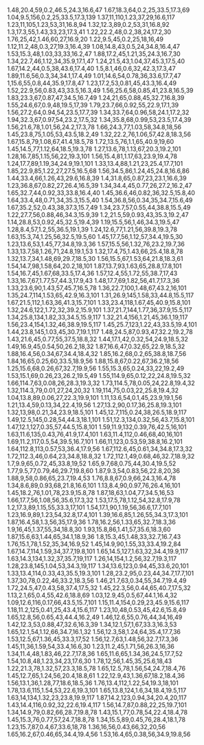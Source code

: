1.48,20.4,59,0.2,46.5,24.3,16.6,47
1.67,18.3,64,0.2,25,33.5,17.3,69
1.04,9.5,156,0.2,25,33.5,17.3,139
1.37,11,110,1.23,37,29,16.6,117
1.23,11,105,1.23,53,31,16.8,94
1.32,12.3,89,0.2,53,31,16.8,92
1.3,17.3,55,1.43,33,23,17.3,41
1.22,22.2,48,0.2,38,24,17.2,30
1.76,25,42,1.46,60,27,16.9,20
1.22,9.5,45,0.2,25,18,16,49
1.12,11.2,48,0.3,27,19.3,16.4,39
1.08,14.8,43,0.5,24,34.8,16.4,47
1.53,15.3,48,1.03,33,33,16.2,47
1.88,17.2,45,1.21,35,24.3,16.7,30
1.34,22.7,46,1.12,34,35.9,17.1,47
1.24,21.5,43,1.04,37,45.3,17.5,40
1.67,14.2,44,0.5,38,43.6,17.4,40
1.5,8.1,46,0.6,32,42.3,17.3,47
1.89,11.6,56,0.3,34,34.1,17.4,49
1.01,14.6,54,0.78,36,33.6,17.7,47
1,15.6,55,0.8,44,35.9,17.8,47
1.23,17.2,53,0.81,45,43.3,16.4,49
1.52,22.9,56,0.83,43,33.5,16.3,49
1.56,25.6,58,0.85,41,23.8,16.5,39
1.83,23.3,67,0.87,47,34.5,16.7,49
1.24,21,65,0.88,45,32.7,16.8,39
1.55,24.6,67,0.9,48,19.5,17,39
1.79,23.7,66,0.92,55,22.9,17.1,39
1.56,27.2,64,0.94,54,23.5,17.7,39
1.34,33.7,64,0.96,58,24.1,17.2,32
1.94,32.3,67,0.97,54,23.2,17.5,32
1.34,35.8,68,0.99,53,23.5,17.4,39
1.56,21.6,78,1.01,56,24.2,17.3,78
1.66,24.3,77,1.03,58,34.8,18,56
1.45,23.8,75,1.05,53,43.5,18.2,49
1.32,22.2,76,1.06,57,42.8,18.3,56
1.67,15.8,79,1.08,67,41.4,18.5,78
1.72,13.5,76,1.1,65,40.9,19,60
1.45,14.5,77,1.12,64,18.5,19.3,78
1.27,13.6,78,1.13,67,20.3,19.2,101
1.28,16.7,85,1.15,56,22,19.3,101
1.56,15.4,81,1.17,63,23.9,19.4,78
1.24,17.7,89,1.19,34,24.9,19.1,101
1.33,13.4,88,1.21,23,25.4,17.7,101
1.85,22.9,85,1.22,27,27.5,16.5,68
1.56,34.5,86,1.24,45,24.8,16.6,86
1.44,33.4,66,1.26,43,29.6,16.8,39
1.4,31.8,65,0.87,23,23.1,16.6,39
1.23,36.8,67,0.82,27,26.4,16.5,39
1.34,34.4,45,0.77,26,27.2,16.2,47
1.65,32.7,44,0.92,33,33.8,16.4,40
1.45,36.6,46,0.82,36,32.5,15.8,40
1.64,33.4,48,0.71,34,35.3,15.5,40
1.54,36.8,56,0.34,35,34.7,15.6,49
1.67,35.2,52,0.43,38,37.3,15.7,49
1.34,23.7,57,0.55,44,38.8,15.5,49
1.22,27.7,56,0.88,46,34.3,15.9,39
1.2,21.5,59,0.93,43,35.3,19.2,47
1.14,28.8,53,0.92,45,32.5,19.4,39
1.19,15.5,56,1,46,34.3,19.5,47
1.28,8.4,57,1.2,55,36.5,19.1,39
1.24,12.6,77,1.21,56,39.8,19.3,78
1.63,15.3,74,1.25,56,32.5,19.5,60
1.45,17.7,56,1.12,57,34.4,19.5,30
1.23,13.6,53,1.45,77,34.8,19.3,36
1.57,15.5,56,1.32,76,23.2,19.7,36
1.33,13.7,58,1.26,71,24.8,19.1,53
1.32,17.4,75,1.43,66,25.4,18.8,78
1.32,13.7,34,1.48,69,29.7,18.5,30
1.56,15.5,67,1.53,64,21.8,18.3,61
1.54,14.7,98,1.58,64,20.2,18,101
1.87,13.7,93,1.63,65,28.8,17.8,101
1.54,16.7,45,1.67,68,33.5,17.4,36
1.57,12.4,55,1.72,55,38.7,17,43
1.33,16.7,67,1.77,57,44.3,17.9,43
1.48,17.7,69,1.82,56,41.7,17.3,36
1.33,23.6,90,1.43,57,45.7,16.5,78
1.36,22.7,100,1.48,67,43.2,16,101
1.35,24.7,114,1.53,65,42.9,16.3,101
1.31,26.9,145,1.58,33,44.8,15.5,117
1.67,21.5,112,1.63,36,41.3,15.7,101
1.33,23.4,118,1.67,45,40.9,15.8,101
1.32,24.6,122,1.72,32,39.2,15.9,101
1.37,21.7,144,1.77,36,37.9,15.5,117
1.34,25.8,134,1.82,33,34.5,15.9,117
1.32,21.4,156,1.21,45,36.1,19,117
1.56,23.4,154,1.32,46,38.9,19.5,117
1.45,25.7,123,1.22,43,33.5,19.4,101
1.44,23.8,145,1.03,45,30.7,19.1,117
1.48,24.5,87,0.93,47,32.2,19.2,78
1.43,21.6,45,0.77,55,37.5,18.8,32
1.44,17.1,42,0.32,54,24.9,18.5,32
1.49,16.9,45,0.54,50,26.2,18,32
1.87,16.6,47,0.32,65,22.9,18.5,32
1.88,16.4,56,0.34,67,34.4,18.4,32
1.85,16.2,68,0.2,65,38.8,18.7,56
1.84,16,65,0.25,60,33.5,18.9,56
1.88,15.8,67,0.22,67,36.2,18,56
1.25,15.6,68,0.26,67,32.7,19.9,56
1.55,15.3,65,0.24,33,22,19.2,49
1.53,15.1,69,0.26,23,26.2,19.5,49
1.55,114.9,65,0.12,22,24.8,19.5,32
1.66,114.7,63,0.08,26,28.3,19.3,32
1.73,114.5,78,0.05,24,22.8,19.4,32
1.32,114.3,79,0.01,27,24,20,32
1.19,114,75,0.03,22,25.8,19.4,32
1.04,13.8,89,0.06,27,22.3,19.9,101
1.11,13.6,54,0.1,45,23.9,19.1,56
1.21,13.4,59,0.13,34,22.4,19,56
1.27,13.2,90,0.17,36,25.8,19.3,101
1.32,13,98,0.21,34,23.9,18.5,101
1.45,12.7,115,0.24,38,26.5,18.9,117
1.49,12.5,145,0.28,54,44.3,18.1,101
1.51,12.3,134,0.32,56,43.7,15.8,101
1.47,12.1,127,0.35,57,44.5,15.8,101
1.59,11.9,132,0.39,76,42.5,16,101
1.63,11.6,135,0.43,76,41.9,17.4,101
1.63,11.4,112,0.46,68,40,16,101
1.69,11.2,117,0.5,54,39.5,16.7,101
1.66,11,123,0.53,59,38.8,16.2,101
1.64,112.8,113,0.57,53,36.4,17.9,56
1.67,112.6,45,0.61,34,34.8,17.3,32
1.72,112.3,46,0.64,23,34.8,18.8,32
1.72,112.1,49,0.68,46,32.7,18.9,32
1.7,9.9,65,0.72,45,33.8,19,52
1.65,9.7,68,0.75,44,30.4,19.5,52
1.77,9.5,77,0.79,46,29.7,19.8,60
1.87,9.3,54,0.83,56,22.8,20,36
1.88,9,58,0.86,65,23.7,19.4,53
1.76,8.8,67,0.9,66,24.3,16.4,78
1.34,8.6,89,0.93,68,21.8,16.6,101
1.13,8.4,90,0.97,76,26.4,16,101
1.45,18.2,76,1.01,78,23.9,15.8,78
1.87,18,63,1.04,77,34.5,16,53
1.66,17.7,56,1.08,56,35.6,17.3,32
1.53,17.5,78,1.12,54,32.8,17.9,78
1.2,17.3,89,1.15,55,33.3,17,101
1.54,17.1,90,1.19,56,36.6,17.7,101
1.23,16.9,89,1.23,54,32.8,17.4,101
1.39,16.6,85,1.26,55,34.3,17.3,101
1.87,16.4,58,1.3,56,35,17.9,36
1.78,16.2,56,1.33,65,32.7,18.3,36
1.9,16,45,1.37,55,34,18.8,30
1.93,15.8,86,1.41,57,35.6,18.3,60
1.87,15.6,63,1.44,65,34.1,18.9,36
1.8,15.3,45,1.48,33,32.7,16.7,43
1.76,15.1,78,1.52,35,34,16.9,52
1.45,14.9,90,1.55,33,33.4,19.2,84
1.67,14.7,114,1.59,34,37.7,19.8,101
1.65,14.5,127,1.63,32,34.4,19.9,117
1.63,14.3,134,1.32,37,35.7,19,117
1.26,14,154,1.2,56,32.7,19.3,117
1.28,23.8,145,1.04,53,34.3,19,117
1.34,13.6,123,0.94,45,33.6,20,101
1.33,13.4,114,0.33,43,35.5,19.3,101
1.28,23.2,95,0.23,44,34.7,17.7,101
1.37,30,78,0.22,46,33.2,18.3,56
1.46,21.7,63,0.34,55,34.7,19.4,49
1.72,24.5,47,0.43,58,37.4,17.5,32
1.45,22.3,56,0.44,65,40.7,17.5,32
1.13,2.1,65,0.4,55,42.6,18.8,69
1.03,12.9,45,0.5,67,44.1,16.4,32
1.09,12.6,116,0.17,66,43.5,15.7,101
1.15,11.4,154,0.29,23,45.9,15.6,117
1.18,11.2,125,0.41,25,43.4,15.6,117
1.23,10,48,0.53,45,42.6,15.8,49
1.65,12.8,56,0.65,43,44.4,16.2,49
1.46,12.6,55,0.76,44,34,16,49
1.42,12.3,53,0.88,47,32.6,16.3,39
1.34,12.1,57,1,67,33.3,16.3,53
1.65,12.1,54,1.12,66,34.7,16.1,32
1.56,12.3,58,1.24,64,35.4,17.7,36
1.53,12.5,67,1.36,45,33.3,17,52
1.56,12.7,63,1.48,56,32.7,17.3,36
1.45,11,36,1.59,54,33.4,16.6,30
1.23,11.2,45,1.71,56,26.3,16,36
1.34,11.4,48,1.83,46,22.7,17.8,36
1.65,11.6,65,1.34,36,24.5,17.7,52
1.54,10.8,48,1.23,34,23,17.6,30
1.78,12,56,1.45,35,25.6,18,43
1.22,21.3,78,1.32,57,23.3,18.5,78
1.65,12.5,78,1.56,54,24.7,18.4,76
1.45,12.7,65,1.24,56,20.4,18.8,61
1.22,12.9,43,1.36,67,18.2,18.4,36
1.56,13.1,36,1.28,77,18.6,18.5,36
1.76,13.4,112,1.22,54,19.3,18,101
1.78,13.6,115,1.54,53,22.6,19.3,101
1.65,13.8,124,1.6,34,18.4,19.5,117
1.63,14,134,1.32,23,23.8,19.9,117
1.87,14.2,123,0.94,34,20.4,20,117
1.43,14.4,116,0.92,32,22.6,19.4,117
1.56,14.7,87,0.88,22,25,19.7,101
1.34,14.9,79,0.82,66,28.7,19.8,78
1.43,15.1,77,0.78,54,22.4,18.4,78
1.45,15.3,76,0.77,57,24.7,18.8,78
1.34,15.5,89,0.45,76,28.4,18.1,78
1.23,15.7,87,0.4,67,33.6,18,78
1.36,16,56,0.43,66,32,20,56
1.65,16.2,67,0.46,65,34.4,19.4,56
1.53,16.4,65,0.38,56,34.9,19.8,56
